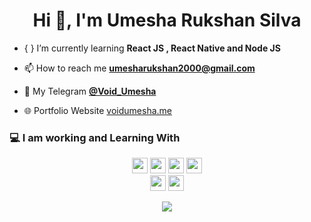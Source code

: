 <h1 align="center">Hi 👋, I'm Umesha Rukshan Silva</h1>

- { } I’m currently learning **React JS , React Native and Node JS**

- 📫 How to reach me **umesharukshan2000@gmail.com**
 
- 📱 My Telegram <a href="https://t.me/Void_Umesha" target="_blank" rel="noreferrer">**@Void_Umesha**</a>

- 🌐 Portfolio Website <a href="https://itschinth.dev" target="_blank" rel="noreferrer" >voidumesha.me</a>

### 💻 I am working and Learning With

<p  align="center">

<!-- Programming Language -->
<img src="https://img.shields.io/badge/React-61DAFB?style=for-the-badge&logo=react&logoColor=black" height="25">
<img src="https://img.shields.io/badge/Python-776AB?style=for-the-badge&logo=python&logoColor=white" height="25">
<img src="https://img.shields.io/badge/JavaScript-F7DF1E?style=for-the-badge&logo=javascript&logoColor=black" height="25">
<img src="https://img.shields.io/badge/MongoDB-47A248?style=for-the-badge&logo=mongodb&logoColor=white" height="25">
<br>
<img src="https://img.shields.io/badge/Express-000000?style=for-the-badge&logo=express&logoColor=white" height="25">
<img src="https://img.shields.io/badge/Node-339933?style=for-the-badge&logo=nodedotjs&logoColor=white" height="25">
</p>

<p  align="center">
<img src="https://github.com/voidumesha/umesharukshan/assets/111561408/4d46c42a-7622-4d10-bb52-19214a0ed545"  align="center">
</p>
